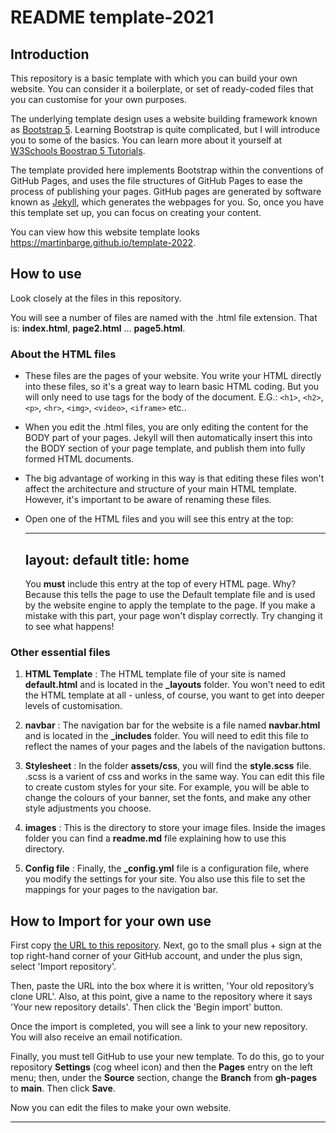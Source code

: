# README template-2021

## Introduction

This repository is a basic template with which you can build your own website. You can consider it a boilerplate, or set of ready-coded files that you can customise for your own purposes. 

The underlying template design uses a website building framework known as <a href="https://getbootstrap.com/docs/5.0/getting-started/introduction/">Bootstrap 5</a>. Learning Bootstrap is quite complicated, but I will introduce you to some of the basics. You can learn more about it yourself at <a href="https://www.w3schools.com/bootstrap5//">W3Schools Boostrap 5 Tutorials</a>.

The template provided here implements Bootstrap within the conventions of GitHub Pages, and uses the file structures of GitHub Pages to ease the process of publishing your pages. GitHub pages are generated by software known as <a href="https://en.wikipedia.org/wiki/Jekyll_(software)">Jekyll</a>, which generates the webpages for you. So, once you have this template set up, you can focus on creating your content.   

You can view how this website template looks <https://martinbarge.github.io/template-2022>.

## How to use

Look closely at the files in this repository. 

You will see a number of files are named with the .html file extension. That is: **index.html**, **page2.html** … **page5.html**. 

### About the HTML files

* These files are the pages of your website. You write your HTML directly into these files, so it's a great way to learn basic HTML coding.  But you will only need to use tags for the body of the document. E.G.: `<h1>`, `<h2>`, `<p>`, `<hr>`, `<img>`, `<video>`, `<iframe>` etc..

* When you edit the .html files, you are only editing the content for the BODY part of your pages. Jekyll will then automatically insert this into the BODY section of your page template, and publish them into fully formed HTML documents. 

* The big advantage of working in this way is that editing these files won't affect the architecture and structure of your main HTML template. However, it's important to be aware of renaming these files. 

* Open one of the HTML files and you will see this entry at the top: 

  ---
  layout: default
  title: home
  ---
  
  You **must** include this entry at the top of every HTML page. Why? Because this tells the page to use the Default template file and is used by the website engine to apply the template to the page. If you make a mistake with this part, your page won't display correctly. Try changing it to see what happens!

### Other essential files

1. **HTML Template** : The HTML template file of your site is named **default.html** and is located in the **&#95;layouts** folder. You won't need to edit the HTML template at all - unless, of course, you want to get into deeper levels of customisation.

2. **navbar** : The navigation bar for the website is a file named **navbar.html** and is located in the **&#95;includes** folder. You will need to edit this file to reflect the names of your pages and the labels of the navigation buttons.

3. **Stylesheet** : In the folder **assets/css**, you will find the **style.scss** file. .scss is a varient of css and works in the same way. You can edit this file to create custom styles for your site. For example, you will be able to change the colours of your banner, set the fonts, and make any other style adjustments you choose.

4. **images** : This is the directory to store your image files. Inside the images folder you can find a **readme.md** file explaining how to use this directory.

5. **Config file** : Finally, the **&#95;config.yml** file is a configuration file, where you modify the settings for your site. You also use this file to set the mappings for your pages to the navigation bar.

## How to Import for your own use

First copy <a href="https://github.com/martinbarge/template-2022">the URL to this repository</a>.
Next, go to the small plus + sign at the top right-hand corner of your GitHub account, and under the plus sign, select 'Import repository'.

Then, paste the URL into the box where it is written, 'Your old repository’s clone URL'. Also, at this point, give a name to the repository where it says 'Your new repository details'. Then click the 'Begin import' button.

Once the import is completed, you will see a link to your new repository. You will also receive an email notification. 

Finally, you must tell GitHub to use your new template. To do this, go to your repository **Settings** (cog wheel icon) and then the **Pages** entry on the left menu; then, under the **Source** section, change the **Branch** from **gh-pages** to **main**. Then click **Save**.   

Now you can edit the files to make your own website.

<hr>

